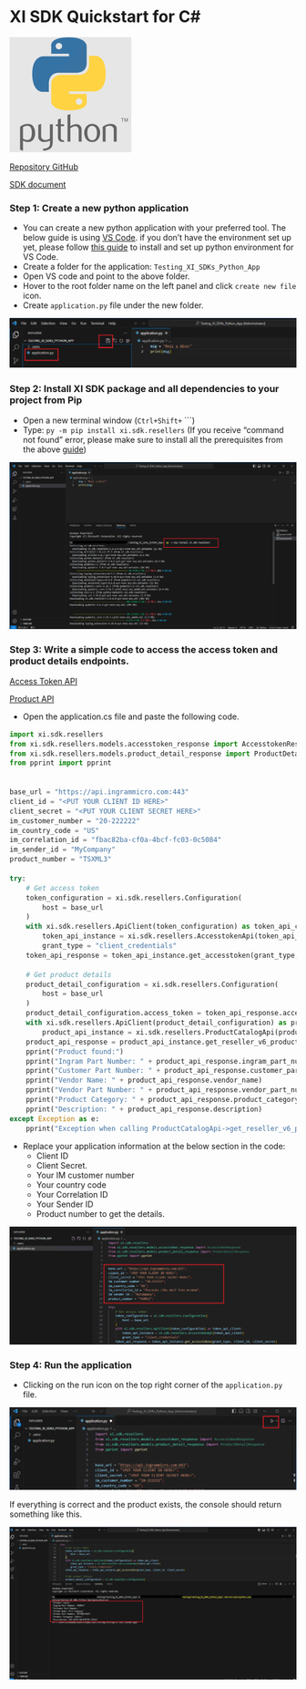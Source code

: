 # XI SDK Quickstart for C#

![Pyton icon](./assets/images/python-icon.png)

[Repository GitHub](https://github.com/ingrammicro-xvantage/xi-sdk-resellers-python)

[SDK document](https://github.com/ingrammicro-xvantage/xi-sdk-resellers-python/tree/main/docs)

### Step 1: Create a new python application 
* You can create a new python application with your preferred tool. The below guide is using [VS Code](https://code.visualstudio.com/Download). if you don’t have the environment set up yet, please follow [this guide](https://code.visualstudio.com/docs/python/python-tutorial) to install and set up python environment for VS Code.
* Create a folder for the application: `Testing_XI_SDKs_Python_App`
* Open VS code and point to the above folder.
* Hover to the root folder name on the left panel and click `create new file` icon.
* Create `application.py` file under the new folder.

![quickstart-new-project](./assets/images/quickstart-new-project.png)

### Step 2: Install XI SDK package and all dependencies to your project from Pip

* Open a new terminal window (`Ctrl+Shift+` ```)
* Type: `py -m pip install xi.sdk.resellers` (If you receive “command not found” error, please make sure to install all the prerequisites from the above [guide](https://code.visualstudio.com/docs/python/python-tutorial))

![quickstart-install-package](./assets/images/quickstart-install-package.png)

### Step 3: Write a simple code to access the access token and product details endpoints.

[Access Token API](https://github.com/ingrammicro-xvantage/xi-sdk-resellers-python/blob/main/docs/AccesstokenApi.md#getaccesstoken)

[Product API](https://github.com/ingrammicro-xvantage/xi-sdk-resellers-python/blob/main/docs/ProductCatalogApi.md)

* Open the application.cs file and paste the following code.

```python
import xi.sdk.resellers
from xi.sdk.resellers.models.accesstoken_response import AccesstokenResponse
from xi.sdk.resellers.models.product_detail_response import ProductDetailResponse
from pprint import pprint


base_url = "https://api.ingrammicro.com:443"
client_id = "<PUT YOUR CLIENT ID HERE>"
client_secret = "<PUT YOUR CLIENT SECRET HERE>"
im_customer_number = "20-222222"
im_country_code = "US"
im_correlation_id = "fbac82ba-cf0a-4bcf-fc03-0c5084"
im_sender_id = "MyCompany"
product_number = "TSXML3"

try:
    # Get access token
    token_configuration = xi.sdk.resellers.Configuration(
        host = base_url
    )
    with xi.sdk.resellers.ApiClient(token_configuration) as token_api_client:
        token_api_instance = xi.sdk.resellers.AccesstokenApi(token_api_client)
        grant_type = "client_credentials"
    token_api_response = token_api_instance.get_accesstoken(grant_type, client_id, client_secret)

    # Get product details
    product_detail_configuration = xi.sdk.resellers.Configuration(
        host = base_url
    )
    product_detail_configuration.access_token = token_api_response.access_token
    with xi.sdk.resellers.ApiClient(product_detail_configuration) as product_api_client:
        product_api_instance = xi.sdk.resellers.ProductCatalogApi(product_api_client)
    product_api_response = product_api_instance.get_reseller_v6_productdetail(product_number, im_customer_number, im_country_code, im_correlation_id, im_sender_id=im_sender_id)
    pprint("Product found:")
    pprint("Ingram Part Number: " + product_api_response.ingram_part_number)
    pprint("Customer Part Number: " + product_api_response.customer_part_number)
    pprint("Vendor Name: " + product_api_response.vendor_name)
    pprint("Vendor Part Number: " + product_api_response.vendor_part_number)
    pprint("Product Category: " + product_api_response.product_category)
    pprint("Description: " + product_api_response.description)
except Exception as e:
    pprint("Exception when calling ProductCatalogApi->get_reseller_v6_productdetail: %s\n" % e)
```

* Replace your application information at the below section in the code:
    * Client ID 
    * Client Secret.
    * Your IM customer number
    * Your country code
    * Your Correlation ID
    * Your Sender ID
    * Product number to get the details.

![Code client info](./assets/images/quickstart-code-client-info.png)

### Step 4: Run the application

* Clicking on the run icon on the top right corner of the `application.py` file.

![Run code](./assets/images/quickstart-code-run.png)

If everything is correct and the product exists, the console should return something like this.

![Run code](./assets/images/quickstart-run-success.png)

 
